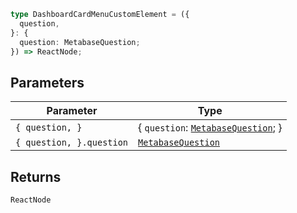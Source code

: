 ```ts
type DashboardCardMenuCustomElement = ({
  question,
}: {
  question: MetabaseQuestion;
}) => ReactNode;
```

## Parameters

| Parameter                | Type                                                         |
| ------------------------ | ------------------------------------------------------------ |
| `{ question, }`          | \{ `question`: [`MetabaseQuestion`](MetabaseQuestion.md); \} |
| `{ question, }.question` | [`MetabaseQuestion`](MetabaseQuestion.md)                    |

## Returns

`ReactNode`
